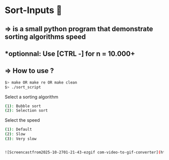 # Sort-Inputs 🛟
## => is a small python program that demonstrate sorting algorithms speed

## *optionnal: Use [CTRL -] for n = 10.000+ 

## => How to use ?
``` bash
$> make OR make re OR make clean
$> ./sort_script
```
Select a sorting algorithm
``` bash
(1): Bubble sort
(2): Selection sort
```
Select the speed
``` bash
(1): Default
(2): Slow
(3): Very slow


![Screencastfrom2025-10-2701-21-43-ezgif com-video-to-gif-converter](https://github.com/user-attachments/assets/21ed842f-c130-4c2c-9a16-b13f86664f05)
